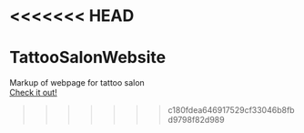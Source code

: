 <<<<<<< HEAD
=======
# TattooSalonWebsite
Markup of webpage for tattoo salon
<br />
[Check it out!](https://yanaholoborodko.github.io/TattooSalonWebsite/)
>>>>>>> c180fdea646917529cf33046b8fbd9798f82d989
